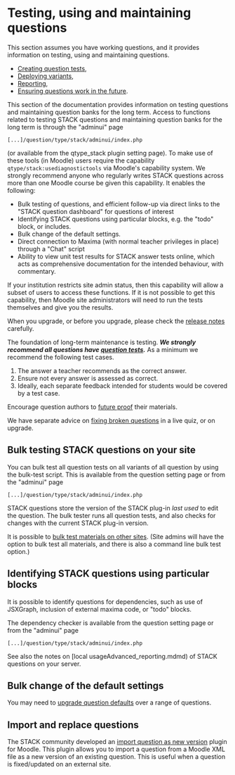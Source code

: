# Testing, using and maintaining questions

This section assumes you have working questions, and it provides information on testing, using and maintaining questions.

* [Creating question tests](Testing.md),
* [Deploying variants](Deploying.md),
* [Reporting](Reporting.md),
* [Ensuring questions work in the future](Future_proof.md).

This section of the documentation provides information on testing questions and maintaining question banks for the long term.  Access to functions related to testing STACK questions and maintaining question banks for the long term is through the "adminui" page

    [...]/question/type/stack/adminui/index.php

(or available from the qtype_stack plugin setting page).  To make use of these tools (in Moodle) users require the capability `qtype/stack:usediagnostictools` via Moodle's capability system.  We strongly recommend anyone who regularly writes STACK questions across more than one Moodle course be given this capability.  It enables the following:

* Bulk testing of questions, and efficient follow-up via direct links to the "STACK question dashboard" for questions of interest
* Identifying STACK questions using particular blocks, e.g. the "todo" block, or includes.
* Bulk change of the default settings.
* Direct connection to Maxima (with normal teacher privileges in place) through a "Chat" script
* Ability to view unit test results for STACK answer tests online, which acts as comprehensive documentation for the intended behaviour, with commentary.

If your institution restricts site admin status, then this capability will allow a subset of users to access these functions. If it is not possible to get this capability, then Moodle site administrators will need to run the tests themselves and give you the results.

When you upgrade, or before you upgrade, please check the [release notes](../Developer/Development_history.md) carefully.

The foundation of long-term maintenance is testing.  ___We strongly recommend all questions have [question tests](../Maintaining/Testing.md).___  As a minimum we recommend the following test cases.

1. The answer a teacher recommends as the correct answer.
2. Ensure not every answer is assessed as correct.
3. Ideally, each separate feedback intended for students would be covered by a test case.

Encourage question authors to [future proof](../Maintaining/Future_proof.md) their materials.

We have separate advice on [fixing broken questions](Fixing_broken_questions.md) in a live quiz, or on upgrade.

## Bulk testing STACK questions on your site

You can bulk test all question tests on all variants of all question by using the bulk-test script.  This is available from the question setting page or from the "adminui" page

    [...]/question/type/stack/adminui/index.php

STACK questions store the version of the STACK plug-in _last used_ to edit the question.  The bulk tester runs all question tests, and also checks for changes with the current STACK plug-in version.

It is possible to [bulk test materials on other sites](Testing_questions_on_other_sites.md).  (Site admins will have the option to bulk test all materials, and there is also a command line bulk test option.)

## Identifying STACK questions using particular blocks

It is possible to identify questions for dependencies, such as use of JSXGraph, inclusion of external maxima code, or "todo" blocks.

The dependency checker is available from the question setting page or from the "adminui" page

    [...]/question/type/stack/adminui/index.php

See also the notes on [local usageAdvanced_reporting.mdmd) of STACK questions on your server.

## Bulk change of the default settings

You may need to [upgrade question defaults](UpgradeDefaults.md) over a range of questions.

## Import and replace questions

The STACK community developed an [import question as new version](https://github.com/maths/moodle-qbank_importasversion) plugin for Moodle.  This plugin allows you to import a question from a Moodle XML file as a new version of an existing question.  This is useful when a question is fixed/updated on an external site.
